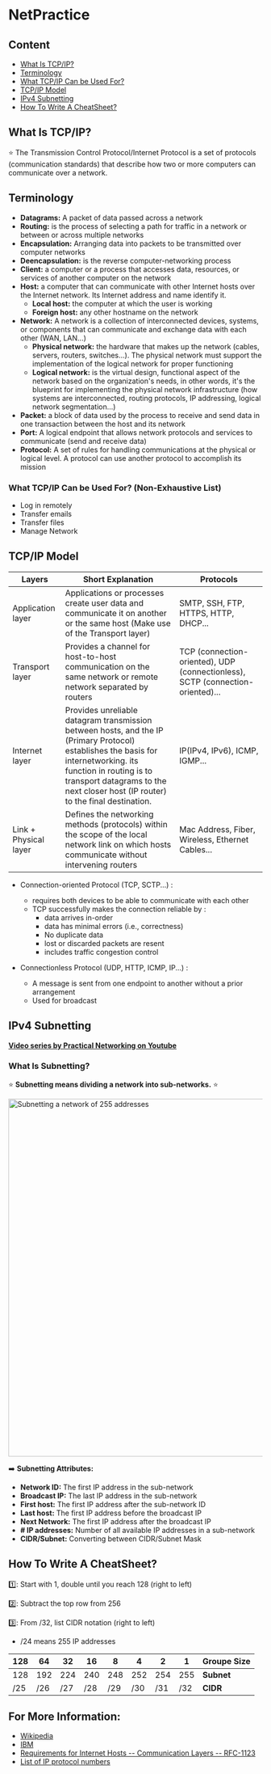 # NetPractice

## Content
- [What Is TCP/IP?](https://github.com/Mushigarou/NetPractice#what-is-tcpip)
- [Terminology]()
- [What TCP/IP Can be Used For?]()
- [TCP/IP Model]()
- [IPv4 Subnetting]()
- [How To Write A CheatSheet?]()

## What Is TCP/IP?
:star: The Transmission Control Protocol/Internet Protocol is a set of protocols (communication standards) that describe how two or more computers can communicate over a network.

## Terminology
- **Datagrams:** A packet of data passed across a network
- **Routing:** is the process of selecting a path for traffic in a network or between or across multiple networks
- **Encapsulation:** Arranging data into packets to be transmitted over computer networks
- **Deencapsulation:** is the reverse computer-networking process
- **Client:** a computer or a process that accesses data, resources, or services of another computer on the network
- **Host:** a computer that can communicate with other Internet hosts over the Internet network. Its Internet address and name identify it.
  - **Local host:** the computer at which the user is working
  - **Foreign host:** any other hostname on the network
- **Network:** A network is a collection of interconnected devices, systems, or components that can communicate and exchange data with each other (WAN, LAN...)
  - **Physical network:** the hardware that makes up the network (cables, servers, routers, switches...). The physical network must support the implementation of the logical network for proper functioning
  - **Logical network:** is the virtual design, functional aspect of the network based on the organization's needs, in other words, it's the blueprint for implementing the physical network infrastructure (how systems are interconnected, routing protocols, IP addressing, logical network segmentation...)
- **Packet:** a block of data used by the process to receive and send data in one transaction between the host and its network
- **Port:** A logical endpoint that allows network protocols and services to communicate (send and receive data)
- **Protocol:** A set of rules for handling communications at the physical or logical level. A protocol can use another protocol to accomplish its mission
  
### What TCP/IP Can be Used For? (Non-Exhaustive List)
- Log in remotely
- Transfer emails
- Transfer files
- Manage Network

## TCP/IP Model

Layers                  | Short Explanation       | Protocols           |
------------------------|-------------------------|---------------------|
Application layer       | Applications or processes create user data and communicate it on another or the same host (Make use of the Transport layer)                                            | SMTP, SSH, FTP, HTTPS, HTTP, DHCP...|
Transport layer         | Provides a channel for host-to-host communication on the same network or remote network separated by routers                                                                   | TCP (connection-oriented), UDP (connectionless), SCTP (connection-oriented)...|
Internet layer          | Provides unreliable datagram transmission between hosts, and the IP (Primary Protocol) establishes the basis for internetworking. its function in routing is to transport datagrams to the next closer host (IP router) to the final destination.                                                                         | IP(IPv4, IPv6), ICMP, IGMP...|
Link + Physical layer   | Defines the networking methods (protocols) within the scope of the local network link on which hosts communicate without intervening routers                                 | Mac Address, Fiber, Wireless, Ethernet Cables... |

- Connection-oriented Protocol (TCP, SCTP...) :
  - requires both devices to be able to communicate with each other
  - TCP successfully makes the connection reliable by :
    - data arrives in-order
    - data has minimal errors (i.e., correctness)
    - No duplicate data
    - lost or discarded packets are resent
    - includes traffic congestion control

- Connectionless Protocol (UDP, HTTP, ICMP, IP...) :
  - A message is sent from one endpoint to another without a prior arrangement
  - Used for broadcast

## IPv4 Subnetting 
[**Video series by Practical Networking on Youtube**](https://subnetipv4.com/)

### What Is Subnetting?

:star: **Subnetting means dividing a network into sub-networks.** :star:

<img width="708" alt="Subnetting a network of 255 addresses" src="https://github.com/Mushigarou/NetPractice/blob/main/Images/Subnetting.png">


➡️ **Subnetting Attributes:**
- **Network ID:** The first IP address in the sub-network
- **Broadcast IP:** The last IP address in the sub-network
- **First host:** The first IP address after the sub-network ID
- **Last host:** The first IP address before the broadcast IP
- **Next Network:** The first IP address after the broadcast IP
- **# IP addresses:** Number of all available IP addresses in a sub-network
- **CIDR/Subnet:** Converting between CIDR/Subnet Mask

## How To Write A CheatSheet?
1️⃣: Start with 1, double until you reach 128 (right to left)

2️⃣: Subtract the top row from 256

3️⃣: From /32, list CIDR notation  (right to left)

- /24 means 255 IP addresses

| 128 | 64  | 32  | 16  | 8   | 4   | 2   | 1   | **Groupe Size** |
------|-----|-----|-----|-----|-----|-----|-----|------------------
| 128 | 192 | 224 | 240 | 248 | 252 | 254 | 255 | **Subnet**      |
| /25 | /26 | /27 | /28 | /29 | /30 | /31 | /32 | **CIDR**        |



## For More Information:
- [Wikipedia](https://en.wikipedia.org/wiki/Internet_protocol_suite)
- [IBM](https://www.ibm.com/docs/en/aix/7.2?topic=management-transmission-control-protocolinternet-protocol)
- [Requirements for Internet Hosts -- Communication Layers -- RFC-1123](https://datatracker.ietf.org/doc/html/rfc1122)
- [List of IP protocol numbers](https://en.wikipedia.org/wiki/List_of_IP_protocol_numbers)
